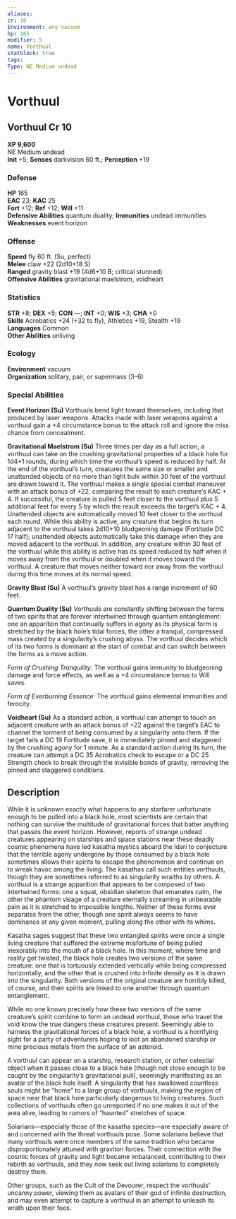 ```yaml
---
aliases: 
cr: 10
Environment: any vacuum  
hp: 165
modifier: 5
name: Vorthuul
statblock: true
tags: 
Type: NE Medium undead  
---
```


# Vorthuul

## Vorthuul Cr 10

**XP 9,600**  
NE Medium undead  
**Init** +5; **Senses** darkvision 60 ft.; **Perception** +19  

### Defense

**HP** 165  
**EAC** 23; **KAC** 25  
**Fort** +12; **Ref** +12; **Will** +11  
**Defensive Abilities** quantum duality; **Immunities** undead immunities  
**Weaknesses** event horizon

### Offense

**Speed** fly 60 ft. (Su, perfect)  
**Melee** claw +22 (2d10+18 S)  
**Ranged** gravity blast +19 (4d6+10 B; critical stunned)  
**Offensive Abilities** gravitational maelstrom, voidheart

### Statistics

**STR** +8; **DEX** +5; **CON** —; **INT** +0; **WIS** +3; **CHA** +0  
**Skills** Acrobatics +24 (+32 to fly), Athletics +19, Stealth +19  
**Languages** Common  
**Other Abilities** unliving

### Ecology

**Environment** vacuum  
**Organization** solitary, pair, or supermass (3–6)

### Special Abilities

**Event Horizon (Su)** Vorthuuls bend light toward themselves, including that produced by laser weapons. Attacks made with laser weapons against a vorthuul gain a +4 circumstance bonus to the attack roll and ignore the miss chance from concealment.

**Gravitational Maelstrom (Su)** Three times per day as a full action, a vorthuul can take on the crushing gravitational properties of a black hole for 1d4+1 rounds, during which time the vorthuul’s speed is reduced by half. At the end of the vorthuul’s turn, creatures the same size or smaller and unattended objects of no more than light bulk within 30 feet of the vorthuul are drawn toward it. The vorthuul makes a single special combat maneuver with an attack bonus of +22, comparing the result to each creature’s KAC + 4. If successful, the creature is pulled 5 feet closer to the vorthuul plus 5 additional feet for every 5 by which the result exceeds the target’s KAC + 4. Unattended objects are automatically moved 10 feet closer to the vorthuul each round. While this ability is active, any creature that begins its turn adjacent to the vorthuul takes 2d10+10 bludgeoning damage (Fortitude DC 17 half); unattended objects automatically take this damage when they are moved adjacent to the vorthuul. In addition, any creature within 30 feet of the vorthuul while this ability is active has its speed reduced by half when it moves away from the vorthuul or doubled when it moves toward the vorthuul. A creature that moves neither toward nor away from the vorthuul during this time moves at its normal speed.

**Gravity Blast (Su)** A vorthuul’s gravity blast has a range increment of 60 feet.

**Quantum Duality (Su)** Vorthuuls are constantly shifting between the forms of two spirits that are forever intertwined through quantum entanglement: one an apparition that continually suffers in agony as its physical form is stretched by the black hole’s tidal forces, the other a tranquil, compressed mass created by a singularity’s crushing abyss. The vorthuul decides which of its two forms is dominant at the start of combat and can switch between the forms as a move action.

_Form of Crushing Tranquility:_ The vorthuul gains immunity to bludgeoning damage and force effects, as well as a +4 circumstance bonus to Will saves.

_Form of Everburning Essence:_ The vorthuul gains elemental immunities and ferocity.

**Voidheart (Su)** As a standard action, a vorthuul can attempt to touch an adjacent creature with an attack bonus of +22 against the target’s EAC to channel the torment of being consumed by a singularity onto them. If the target fails a DC 19 Fortitude save, it is immediately pinned and staggered by the crushing agony for 1 minute. As a standard action during its turn, the creature can attempt a DC 35 Acrobatics check to escape or a DC 25 Strength check to break through the invisible bonds of gravity, removing the pinned and staggered conditions.

## Description

While it is unknown exactly what happens to any starfarer unfortunate enough to be pulled into a black hole, most scientists are certain that nothing can survive the multitude of gravitational forces that batter anything that passes the event horizon. However, reports of strange undead creatures appearing on starships and space stations near these deadly cosmic phenomena have led kasatha mystics aboard the Idari to conjecture that the terrible agony undergone by those consumed by a black hole sometimes allows their spirits to escape the phenomenon and continue on to wreak havoc among the living. The kasathas call such entities vorthuuls, though they are sometimes referred to as singularity wraiths by others. A vorthuul is a strange apparition that appears to be composed of two intertwined forms: one a squat, obsidian skeleton that emanates calm, the other the phantom visage of a creature eternally screaming in unbearable pain as it is stretched to impossible lengths. Neither of these forms ever separates from the other, though one spirit always seems to have dominance at any given moment, pulling along the other with its whims.

Kasatha sages suggest that these two entangled spirits were once a single living creature that suffered the extreme misfortune of being pulled inexorably into the mouth of a black hole. In this moment, where time and reality get twisted, the black hole creates two versions of the same creature: one that is tortuously extended vertically while being compressed horizontally, and the other that is crushed into infinite density as it is drawn into the singularity. Both versions of the original creature are horribly killed, of course, and their spirits are linked to one another through quantum entanglement.

While no one knows precisely how these two versions of the same creature’s spirit combine to form an undead vorthuul, those who travel the void know the true dangers these creatures present. Seemingly able to harness the gravitational forces of a black hole, a vorthuul is a horrifying sight for a party of adventurers hoping to loot an abandoned starship or mine precious metals from the surface of an asteroid.

A vorthuul can appear on a starship, research station, or other celestial object when it passes close to a black hole (though not close enough to be caught by the singularity’s gravitational pull), seemingly manifesting as an avatar of the black hole itself. A singularity that has swallowed countless souls might be “home” to a large group of vorthuuls, making the region of space near that black hole particularly dangerous to living creatures. Such collections of vorthuuls often go unreported if no one makes it out of the area alive, leading to rumors of “haunted” stretches of space.

Solarians—especially those of the kasatha species—are especially aware of and concerned with the threat vorthuuls pose. Some solarians believe that many vorthuuls were once members of the same tradition who became disproportionately attuned with graviton forces. Their connection with the cosmic forces of gravity and light became imbalanced, contributing to their rebirth as vorthuuls, and they now seek out living solarians to completely destroy them.

Other groups, such as the Cult of the Devourer, respect the vorthuuls’ uncanny power, viewing them as avatars of their god of infinite destruction, and may even attempt to capture a vorthuul in an attempt to unleash its wrath upon their foes.
